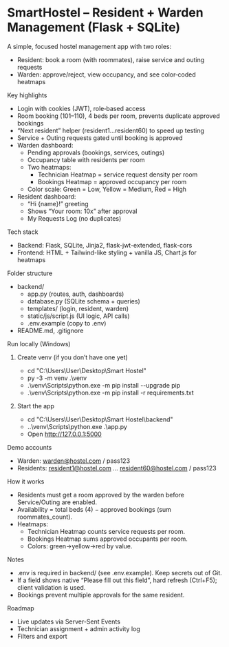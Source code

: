 # SmartHostel – Resident + Warden Management (Flask + SQLite)

A simple, focused hostel management app with two roles:
- Resident: book a room (with roommates), raise service and outing requests
- Warden: approve/reject, view occupancy, and see color‑coded heatmaps

Key highlights
- Login with cookies (JWT), role‑based access
- Room booking (101–110), 4 beds per room, prevents duplicate approved bookings
- “Next resident” helper (resident1…resident60) to speed up testing
- Service + Outing requests gated until booking is approved
- Warden dashboard:
  - Pending approvals (bookings, services, outings)
  - Occupancy table with residents per room
  - Two heatmaps:
    - Technician Heatmap = service request density per room
    - Bookings Heatmap = approved occupancy per room
  - Color scale: Green = Low, Yellow = Medium, Red = High
- Resident dashboard:
  - “Hi {name}!” greeting
  - Shows “Your room: 10x” after approval
  - My Requests Log (no duplicates)

Tech stack
- Backend: Flask, SQLite, Jinja2, flask-jwt-extended, flask-cors
- Frontend: HTML + Tailwind-like styling + vanilla JS, Chart.js for heatmaps

Folder structure
- backend/
  - app.py (routes, auth, dashboards)
  - database.py (SQLite schema + queries)
  - templates/ (login, resident, warden)
  - static/js/script.js (UI logic, API calls)
  - .env.example (copy to .env)
- README.md, .gitignore

Run locally (Windows)
1) Create venv (if you don’t have one yet)
   - cd "C:\Users\User\Desktop\Smart Hostel"
   - py -3 -m venv .\venv
   - .\venv\Scripts\python.exe -m pip install --upgrade pip
   - .\venv\Scripts\python.exe -m pip install -r requirements.txt

2) Start the app
   - cd "C:\Users\User\Desktop\Smart Hostel\backend"
   - ..\venv\Scripts\python.exe .\app.py
   - Open http://127.0.0.1:5000

Demo accounts
- Warden: warden@hostel.com / pass123
- Residents: resident1@hostel.com … resident60@hostel.com / pass123

How it works
- Residents must get a room approved by the warden before Service/Outing are enabled.
- Availability = total beds (4) − approved bookings (sum roommates_count).
- Heatmaps:
  - Technician Heatmap counts service requests per room.
  - Bookings Heatmap sums approved occupants per room.
  - Colors: green→yellow→red by value.

Notes
- .env is required in backend/ (see .env.example). Keep secrets out of Git.
- If a field shows native “Please fill out this field”, hard refresh (Ctrl+F5); client validation is used.
- Bookings prevent multiple approvals for the same resident.

Roadmap
- Live updates via Server-Sent Events
- Technician assignment + admin activity log
- Filters and export

